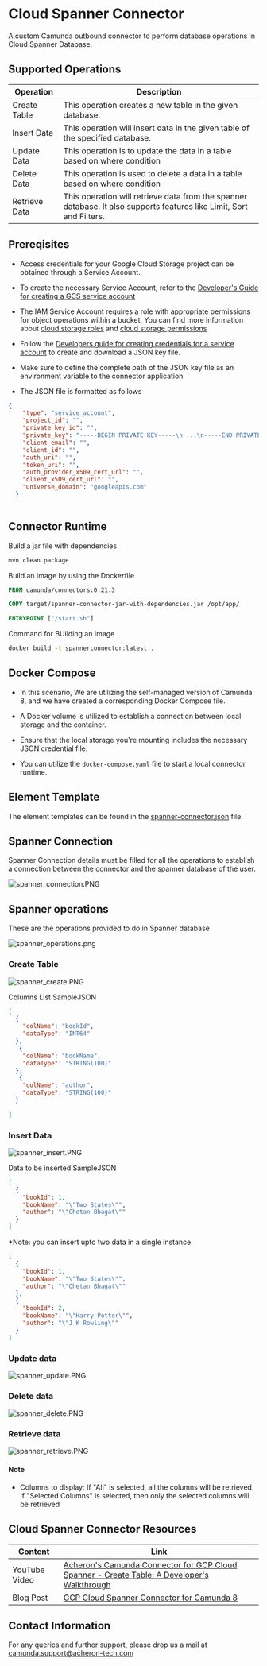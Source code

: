 # Cloud Spanner Connector
A custom Camunda outbound connector to perform database operations in Cloud Spanner Database.

## Supported Operations
|Operation           |                Description           |
|--------------------|--------------------------------------|
|Create Table | This operation creates a new table in the given database.|
|Insert Data | This operation will insert data in the given table of the specified database. |
|Update Data  | This operation is to update the data in a table based on where condition|
|Delete Data | This operation is used to delete a data in a table based on where condition|
|Retrieve Data | This operation will retrieve data from the spanner database. It also supports features like Limit, Sort and Filters.|


## Prereqisites
- Access credentials for your Google Cloud Storage project can be obtained through a Service Account. 
- To create the necessary Service Account, refer to the [Developer's Guide for creating a GCS service account](https://developers.google.com/workspace/guides/create-credentials#service-account)
- The IAM Service Account requires a role with appropriate permissions for object operations within a bucket. You can find more information about [cloud storage roles](https://cloud.google.com/storage/docs/access-control/iam-roles) and [cloud storage permissions](https://cloud.google.com/storage/docs/access-control/iam-permissions) 
- Follow the [Developers guide for creating credentials for a service account](https://developers.google.com/workspace/guides/create-credentials#create_credentials_for_a_service_account) to create and download a JSON key file.

- Make sure to define the complete path of the JSON key file as an environment variable  to the connector application

- The JSON file is formatted as follows
```json
{
    "type": "service_account",
    "project_id": "",
    "private_key_id": "",
    "private_key": "-----BEGIN PRIVATE KEY-----\n ...\n-----END PRIVATE KEY-----\n",
    "client_email": "",
    "client_id": "",
    "auth_uri": "",
    "token_uri": "",
    "auth_provider_x509_cert_url": "",
    "client_x509_cert_url": "",
    "universe_domain": "googleapis.com"
  }
  
```
## Connector Runtime 

Build a jar file with dependencies

```bash
mvn clean package
```
Build an image by using the Dockerfile 

```Dockerfile
FROM camunda/connectors:0.21.3

COPY target/spanner-connector-jar-with-dependencies.jar /opt/app/

ENTRYPOINT ["/start.sh"]
```
Command for BUilding an Image 

```bash
docker build -t spannerconnector:latest .
```

## Docker Compose  

- In this scenario, We are utilizing the self-managed version of Camunda 8, and we have created a corresponding Docker Compose file.

- A Docker volume is utilized to establish a connection between local storage and the container. 

- Ensure that the local storage you're mounting includes the necessary JSON credential file.

- You can utilize the `docker-compose.yaml` file to start a local connector runtime.


## Element Template

The element templates can be found in
the [spanner-connector.json](element-templates/spanner-connector.json) file.

## Spanner Connection

Spanner Connection details must be filled for all the operations to establish a connection between the connector and the spanner database of the user.

<img src="assets/spanner_connection.PNG" alt="spanner_connection.PNG">

## Spanner operations

These are the operations provided to do in Spanner database

<img src="assets/spanner_operations.png" alt="spanner_operations.png">



### Create Table 

<img src="assets/spanner_create.PNG" alt="spanner_create.PNG">

Columns List SampleJSON

```json
[
  {
    "colName": "bookId",
    "dataType": "INT64"
  },
   {
    "colName": "bookName",
    "dataType": "STRING(100)"
  },
   {
    "colName": "author",
    "dataType": "STRING(100)"
  }
  
]
```

### Insert Data 

<img src="assets/spanner_insert.PNG" alt="spanner_insert.PNG">

Data to be inserted SampleJSON

```json
[
  {
    "bookId": 1,
    "bookName": "\"Two States\"",
    "author": "\"Chetan Bhagat\""
  }
]
```

*Note: you can insert upto two data in a single instance.

```json
[
  {
    "bookId": 1,
    "bookName": "\"Two States\"",
    "author": "\"Chetan Bhagat\""
  },
  {
    "bookId": 2,
    "bookName": "\"Harry Potter\"",
    "author": "\"J K Rowling\""
  }
]
```

### Update data

<img src="assets/spanner_update.PNG" alt="spanner_update.PNG">


### Delete data

<img src="assets/spanner_delete.PNG" alt="spanner_delete.PNG">

### Retrieve data

<img src="assets/spanner_retrieve.PNG" alt="spanner_retrieve.PNG">

#### Note

- Columns to display: If "All" is selected, all the columns will be retrieved. If "Selected Columns" is selected, then only the selected columns will be retrieved

## Cloud Spanner Connector Resources

| Content        | Link                                                                                                      |
|----------------|-----------------------------------------------------------------------------------------------------------|
| YouTube Video  | [Acheron's Camunda Connector for GCP Cloud Spanner - Create Table: A Developer's Walkthrough]([https://www.youtube.com/watch?v=q4Pc4Wz6M7Q](https://youtu.be/RlnWS0kKwlU?feature=shared))        |
| Blog Post      | [GCP Cloud Spanner Connector for Camunda 8]([https://blog.acheron-tech.com/google-cloud-storage-connector/](https://blog.acheron-tech.com/camunda-cloud-spanner-connector/))|

## Contact Information
For any queries and further support, please drop us a mail at camunda.support@acheron-tech.com
